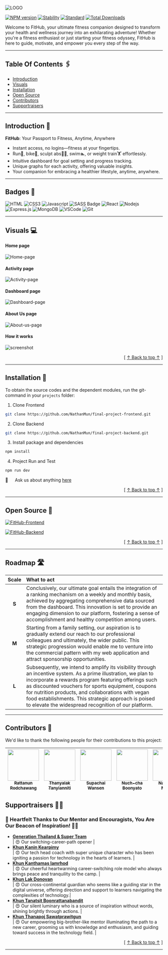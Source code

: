 <a id="name-logo"></a>

![LOGO](./README/LOGO.png)

[![NPM version](https://img.shields.io/npm/v/choo.svg?style=flat-square)](https://npmjs.org/package/choo) [![Stability](https://img.shields.io/badge/stability-experimental-orange.svg?style=flat-square)](https://nodejs.org/api/documentation.html#documentation_stability_index) [![Standard](https://img.shields.io/badge/code%20style-standard-brightgreen.svg?style=flat-square)](https://standardjs.com) [![Total Downloads](https://poser.pugx.org/aimeos/aimeos-typo3/d/total.svg)]()

<!-- Choose a self-explaining name for your project. -->

Welcome to FitHub, your ultimate fitness companion designed to transform your health and wellness journey into an exhilarating adventure! Whether you're a fitness enthusiast or just starting your fitness odyssey, FitHub is here to guide, motivate, and empower you every step of the way.

---

<!-- ## Table Of Content[![](https://raw.githubusercontent.com/aregtech/areg-sdk/master/docs/img/pin.svg)](#table_of_content) -->

## Table Of Contents 🖇️

- [Introduction](#introduction)
- [Visuals](#visuals)
- [Installation](#installation)
- [Open Source](#open-source)
- [Contributors](#contributors)
- [Supportraisers](#supportraisers)

---

<a id="introduction"></a>

## Introduction 🚀

<!-- Let people know what your project can do specifically. Provide context and add a link to any reference visitors might be unfamiliar with. A list of Features or a Background subsection can also be added here. If there are alternatives to your project, this is a good place to list differentiating factors.   -->

**FitHub**: Your Passport to Fitness, Anytime, Anywhere

- Instant access, no logins—fitness at your fingertips.
- Run🏃, bike🚴, sculpt abs🧖‍♂️, swim🏊, or weight train🏋️ effortlessly.
- Intuitive dashboard for goal setting and progress tracking.
- Unique graphs for each activity, offering valuable insights.
- Your companion for embracing a healthier lifestyle, anytime, anywhere.

---

<!-- ## Badges[![](https://raw.githubusercontent.com/aregtech/areg-sdk/master/docs/img/pin.svg)](#badges) -->

## Badges 🎀

<!-- On some READMEs, you may see small images that convey metadata, such as whether or not all the tests are passing for the project. You can use Shields to add some to your README. Many services also have instructions for adding a badge. -->

![HTML](https://img.shields.io/badge/HTML5-E34F26?style=for-the-badge&logo=html5&logoColor=white)
![CSS3](https://img.shields.io/badge/CSS3-1572B6?style=for-the-badge&logo=css3&logoColor=white)
![Javascript](https://img.shields.io/badge/Javascript-F0DB4F?style=for-the-badge&labelColor=black&logo=javascript&logoColor=F0DB4F)
![SASS Badge](https://img.shields.io/badge/Sass-CC6699?style=for-the-badge&logo=sass&logoColor=white)
![React](https://img.shields.io/badge/-React-61DBFB?style=for-the-badge&labelColor=black&logo=react&logoColor=61DBFB)
![Nodejs](https://img.shields.io/badge/Nodejs-3C873A?style=for-the-badge&labelColor=black&logo=node.js&logoColor=3C873A)
![Express.js](https://img.shields.io/badge/Express.js-000000?style=for-the-badge&logo=express&logoColor=white)
![MongoDB](https://img.shields.io/badge/MongoDB-4EA94B?style=for-the-badge&logo=mongodb&logoColor=white)
![VSCode](https://img.shields.io/badge/Visual_Studio-0078d7?style=for-the-badge&logo=visual%20studio&logoColor=white)
![Git](https://img.shields.io/badge/Git-F05032?style=for-the-badge&logo=git&logoColor=white)

---

<a id="visuals"></a>

## Visuals 💻

<!-- Depending on what you are making, it can be a good idea to include screenshots or even a video (you'll frequently see GIFs rather than actual videos). Tools like ttygif can help, but check out Asciinema for a more sophisticated method. -->

#### Home page

![Home-page](./README/home_page.png)

<!-- <img src="./home_page.png" alt="Logo" width="300" height="200" /> -->

#### Activity page

![Activity-page](./README/activity_page.png)

#### Dashboard page

![Dashboard-page](./README/dashboard_page.png)

#### About Us page

![About-us-page](./README/aboutus_page.png)

#### How it works

![screenshot](https://raw.githubusercontent.com/amitmerchant1990/electron-markdownify/master/app/img/markdownify.gif)

<div align="right">[ <a href="#name-logo">↑ Back to top ↑</a> ]</div>

---

<a id="installation"></a>

## Installation 🤖

<!-- Within a particular ecosystem, there may be a common way of installing things, such as using Yarn, NuGet, or Homebrew. However, consider the possibility that whoever is reading your README is a novice and would like more guidance. Listing specific steps helps remove ambiguity and gets people to using your project as quickly as possible. If it only runs in a specific context like a particular programming language version or operating system or has dependencies that have to be installed manually, also add a Requirements subsection. -->

To obtain the source codes and the dependent modules, run the git-command in your `projects` folder:

1. Clone Frontend

```bash
git clone https://github.com/NathanMun/final-project-frontend.git
```

2. Clone Backend

```bash
git clone https://github.com/NathanMun/final-project-backend.git
```

3. Install package and dependencies

```bash
npm install
```

4. Project Run and Test

```bash
npm run dev
```

💬 &emsp; Ask us about anything [here](https://github.com/NathanMun/final-project-frontend/issues)

<div align="right">[ <a href="#name-logo">↑ Back to top ↑</a> ]</div>

---

<a id="open-source"></a>

## Open Source 📢

<!-- Tell people where they can go to for help. It can be any combination of an issue tracker, a chat room, an email address, etc. -->

[![FitHub-Frontend](https://github-readme-stats.vercel.app/api/pin/?username=NathanMun&repo=final-project-frontend&border_color=7F3FBF&bg_color=0D1117&title_color=C9D1D9&text_color=8B949E&icon_color=7F3FBF)](https://github.com/NathanMun/final-project-frontend)

[![FitHub-Backend](https://github-readme-stats.vercel.app/api/pin/?username=NathanMun&repo=final-project-backend&border_color=7F3FBF&bg_color=0D1117&title_color=C9D1D9&text_color=8B949E&icon_color=7F3FBF)](https://github.com/NathanMun/final-project-backend)

<div align="right">[ <a href="#name-logo">↑ Back to top ↑</a> ]</div>

---

<!-- ## Roadmap[![](https://raw.githubusercontent.com/aregtech/areg-sdk/master/docs/img/pin.svg)](#roadmap) -->

## Roadmap 🛣️

<!-- If you have ideas for releases in the future, it is a good idea to list them in the README. -->

| **Scale** | **What to act**                                                                                                                                                                                                                                                                                                                                                                                    |
| :-------: | :------------------------------------------------------------------------------------------------------------------------------------------------------------------------------------------------------------------------------------------------------------------------------------------------------------------------------------------------------------------------------------------------- |
|   **S**   | Conclusively, our ultimate goal entails the integration of a ranking mechanism on a weekly and monthly basis, achieved by aggregating comprehensive data sourced from the dashboard. This innovation is set to provide an engaging dimension to our platform, fostering a sense of accomplishment and healthy competition among users.                                                             |
|   **M**   | Starting from a family setting, our aspiration is to gradually extend our reach to our professional colleagues and ultimately, the wider public. This strategic progression would enable me to venture into the commercial pattern with my web application and attract sponsorship opportunities.                                                                                                  |
|   **L**   | Subsequently, we intend to amplify its visibility through an incentive system. As a prime illustration, we plan to incorporate a rewards program featuring offerings such as discounted vouchers for sports equipment, coupons for nutrition products, and collaborations with vegan food establishments. This strategic approach is poised to elevate the widespread recognition of our platform. |

---

<a id="contributors"></a>

## Contributors 🦸

<!-- State if you are open to contributions and what your requirements are for accepting them.

For people who want to make changes to your project, it's helpful to have some documentation on how to get started. Perhaps there is a script that they should run or some environment variables that they need to set. Make these steps explicit. These instructions could also be useful to your future self.

You can also document commands to lint the code or run tests. These steps help to ensure high code quality and reduce the likelihood that the changes inadvertently break something. Having instructions for running tests is especially helpful if it requires external setup, such as starting a Selenium server for testing in a browser. -->

We'd like to thank the following people for their contributions to this project:

| [<img src="https://github.com/rattanun00000.png" width="100px;"/><br /><sub><b>Rattanun Rodchawang</b></sub>](https://github.com/rattanun00000) | [<img src="https://github.com/ThanyalakTan.png" width="100px;"/><br /><sub><b>Thanyalak Tanyianniti</b></sub>](https://github.com/ThanyalakTan) | [<img src="https://github.com/spchws.png" width="100px;"/><br /><sub><b>Supachai Wansen</b></sub>](https://github.com/spchws) | [<img src="https://github.com/Pulsenuchcha.png" width="100px;"/><br /><sub><b>Nuch-cha Boonyato</b></sub>](https://github.com/Pulsenuchcha) | [<img src="https://github.com/NathanMun.png" width="100px;"/><br /><sub><b>Nathawut Munsri</b></sub>](https://github.com/NathanMun) |
| :---------------------------------------------------------------------------------------------------------------------------------------------: | :---------------------------------------------------------------------------------------------------------------------------------------------: | :---------------------------------------------------------------------------------------------------------------------------: | :-----------------------------------------------------------------------------------------------------------------------------------------: | :---------------------------------------------------------------------------------------------------------------------------------: |

<!-- ## Acknowledgment[![](https://raw.githubusercontent.com/aregtech/areg-sdk/master/docs/img/pin.svg)](#author) -->

<a id="supportraisers"></a>

## Supportraisers 🙇‍♂️

<!-- Show your appreciation to those who have contributed to the project. -->

### 🌟 Heartfelt Thanks to Our Mentor and Encouragists, You Are Our Beacon of Inspiration! 👏👏

- **[Generation Thailand & Super Team](https://www.linkedin.com/company/generation-thailand/)**  
  | 😍 Our switching-career-path opener |
- **[Khun Kanin Kearpimy](https://www.linkedin.com/in/kanin-kearpimy-48a2b2165/)**  
  | 😍 Our tech head coach with super unique character who has been igniting a passion for technology in the hearts of learners. |
- **[Khun Kanthamas Iamrhod](https://www.linkedin.com/in/kanthamas/)**  
  | 😍 Our cheerful heartwarming career-switching role model who always brings peace and tranquility to the camp. |
- **[Khun Lak Donovan](https://www.linkedin.com/in/lak-donovan/)**  
  | 😍 Our cross-continental guardian who seems like a guiding star in the digital universe, offering direction and support to learners navigating the complexities of technology.|
- **[Khun Tanatsit Boonrattanabandit](https://www.linkedin.com/in/tanatsit/)**  
  | 😍 Our silent luminary who is a source of inspiration without words, shining brightly through actions. |
- **[Khun Thanapoj Sawatprawitgun](https://www.linkedin.com/in/thanapoj-sawatprawitgun-960b41266/)**  
  | 😍 Our empowering big-brother-like mentor illuminating the path to a new career, grooming us with knowledge and enthusiasm, and guiding toward success in the technology field. |

<div align="right">[ <a href="#name-logo">↑ Back to top ↑</a> ]</div>

---

<!-- ## License[![](https://raw.githubusercontent.com/aregtech/areg-sdk/master/docs/img/pin.svg)](#license) -->

<!-- For open source projects, say how it is licensed. -->

<!-- ## Project Status[![](https://raw.githubusercontent.com/aregtech/areg-sdk/master/docs/img/pin.svg)](#project_status) -->

<!-- If you have run out of energy or time for your project, put a note at the top of the README saying that development has slowed down or stopped completely. Someone may choose to fork your project or volunteer to step in as a maintainer or owner, allowing your project to keep going. You can also make an explicit request for maintainers. -->
